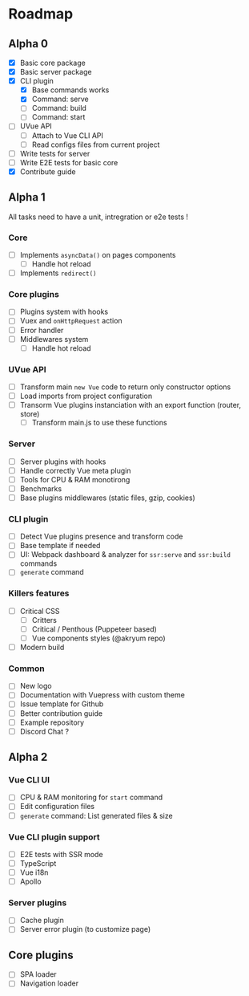 # Roadmap

## Alpha 0

- [x] Basic core package
- [x] Basic server package
- [x] CLI plugin
  - [x] Base commands works
  - [x] Command: serve
  - [ ] Command: build
  - [ ] Command: start
- [ ] UVue API
  - [ ] Attach to Vue CLI API
  - [ ] Read configs files from current project
- [ ] Write tests for server
- [ ] Write E2E tests for basic core
- [x] Contribute guide

## Alpha 1

All tasks need to have a unit, intregration or e2e tests !

### Core

- [ ] Implements `asyncData()` on pages components
  - [ ] Handle hot reload
- [ ] Implements `redirect()`

### Core plugins

- [ ] Plugins system with hooks
- [ ] Vuex and `onHttpRequest` action
- [ ] Error handler
- [ ] Middlewares system
  - [ ] Handle hot reload

### UVue API

- [ ] Transform main `new Vue` code to return only constructor options
- [ ] Load imports from project configuration
- [ ] Transorm Vue plugins instanciation with an export function (router, store)
  - [ ] Transform main.js to use these functions

### Server

- [ ] Server plugins with hooks
- [ ] Handle correctly Vue meta plugin
- [ ] Tools for CPU & RAM monotirong
- [ ] Benchmarks
- [ ] Base plugins middlewares (static files, gzip, cookies)

### CLI plugin

- [ ] Detect Vue plugins presence and transform code
- [ ] Base template if needed
- [ ] UI: Webpack dashboard & analyzer for `ssr:serve` and `ssr:build` commands
- [ ] `generate` command

### Killers features

- [ ] Critical CSS
  - [ ] Critters
  - [ ] Critical / Penthous (Puppeteer based)
  - [ ] Vue components styles (@akryum repo)
- [ ] Modern build

### Common

- [ ] New logo
- [ ] Documentation with Vuepress with custom theme
- [ ] Issue template for Github
- [ ] Better contribution guide
- [ ] Example repository
- [ ] Discord Chat ?

## Alpha 2

### Vue CLI UI

- [ ] CPU & RAM monitoring for `start` command
- [ ] Edit configuration files
- [ ] `generate` command: List generated files & size

### Vue CLI plugin support

- [ ] E2E tests with SSR mode
- [ ] TypeScript
- [ ] Vue i18n
- [ ] Apollo

### Server plugins

- [ ] Cache plugin
- [ ] Server error plugin (to customize page)

## Core plugins

- [ ] SPA loader
- [ ] Navigation loader
